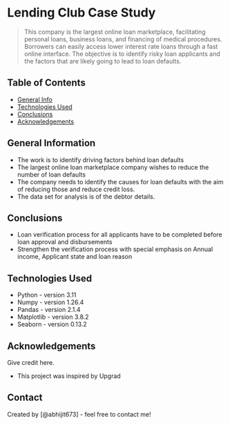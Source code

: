 # Lending Club Case Study
> This company is the largest online loan marketplace, facilitating personal loans, business loans, and financing of medical procedures. Borrowers can easily access lower interest rate loans through a fast online interface. 
> The objective is to identify risky loan applicants and the factors that are likely going to lead to loan defaults.


## Table of Contents
* [General Info](#general-information)
* [Technologies Used](#technologies-used)
* [Conclusions](#conclusions)
* [Acknowledgements](#acknowledgements)

<!-- You can include any other section that is pertinent to your problem -->

## General Information
- The work is to identify driving factors behind loan defaults
- The largest online loan marketplace company wishes to reduce the number of loan defaults
- The company needs to identify the causes for loan defaults with the aim of reducing those and reduce credit loss.
- The data set for analysis is of the debtor details.

<!-- You don't have to answer all the questions - just the ones relevant to your project. -->

## Conclusions
- Loan verification process for all applicants have to be completed before loan approval and disbursements
- Strengthen the verification process with special emphasis on Annual income, Applicant state and loan reason

<!-- You don't have to answer all the questions - just the ones relevant to your project. -->


## Technologies Used
- Python - version 3.11
- Numpy - version 1.26.4
- Pandas - version 2.1.4
- Matplotlib - version 3.8.2
- Seaborn - version 0.13.2

<!-- As the libraries versions keep on changing, it is recommended to mention the version of library used in this project -->

## Acknowledgements
Give credit here.
- This project was inspired by Upgrad




## Contact
Created by [@abhijit673] - feel free to contact me!


<!-- Optional -->
<!-- ## License -->
<!-- This project is open source and available under the [... License](). -->

<!-- You don't have to include all sections - just the one's relevant to your project -->